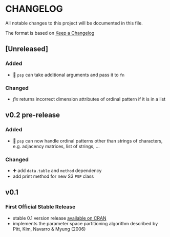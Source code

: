 # CHANGELOG

All notable changes to this project will be documented in this file.

The format is based on [Keep a Changelog](https://keepachangelog.com/en/1.0.0/)

## [Unreleased]

### Added

- :gift: `psp` can take additional arguments and pass it to `fn`

### Changed

- *fix* returns incorrect dimension attributes of ordinal pattern if it is in a list

## v0.2 pre-release

### Added

- :gift: `psp` can now handle ordinal patterns other than strings of characters, e.g. adjacency matrices, list of strings, …

### Changed

- :heavy_plus_sign: add `data.table` and `method` dependency
- add print method for new S3 `PSP` class

## v0.1

### First Official Stable Release

- stable 0.1 version release [available on CRAN](https://cran.r-project.org/package=psp)
- implements the parameter space partitioning algorithm described by Pitt, Kim, Navarro & Myung (2006)
